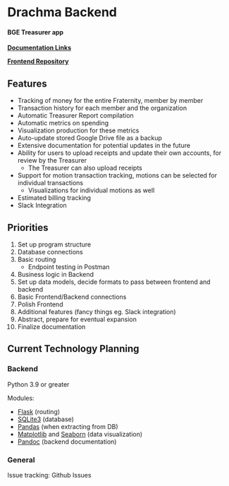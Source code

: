 # Drachma Backend
#### BGE Treasurer app

**[Documentation Links](/docs/README.md)**

**[Frontend Repository](https://github.com/BetaGammaEpsilon-com/drachma-frontend)**

## Features
- Tracking of money for the entire Fraternity, member by member
- Transaction history for each member and the organization
- Automatic Treasurer Report compilation
- Automatic metrics on spending
- Visualization production for these metrics
- Auto-update stored Google Drive file as a backup
- Extensive documentation for potential updates in the future
- Ability for users to upload receipts and update their own accounts, for review by the Treasurer
    - The Treasurer can also upload receipts
- Support for motion transaction tracking, motions can be selected for individual transactions
    - Visualizations for individual motions as well
- Estimated billing tracking
- Slack Integration

## Priorities
1. Set up program structure
2. Database connections
3. Basic routing
    - Endpoint testing in Postman
4. Business logic in Backend
5. Set up data models, decide formats to pass between frontend and backend
6. Basic Frontend/Backend connections
7. Polish Frontend
8. Additional features (fancy things eg. Slack integration)
9. Abstract, prepare for eventual expansion
10. Finalize documentation

## Current Technology Planning

### Backend
Python 3.9 or greater

Modules:
- [Flask](https://flask.palletsprojects.com/en/2.1.x/) (routing)
- [SQLite3](https://www.sqlite.org/index.html) (database)
- [Pandas](https://pandas.pydata.org/) (when extracting from DB)
- [Matplotlib](https://matplotlib.org/) and [Seaborn](https://seaborn.pydata.org/) (data visualization)
- [Pandoc](https://pandoc.org/) (backend documentation)

### General
Issue tracking: Github Issues




